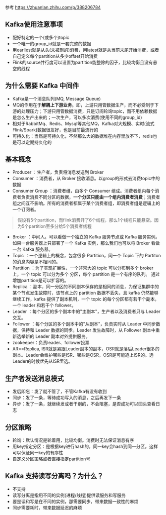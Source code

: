参考 https://zhuanlan.zhihu.com/p/388206784
## Kafka使用注意事项
+ 配好特定的一个(或多个)topic
+ 一个唯一的group_id就是一套完整的数据
+ 用earliest就是从头(未被删的)消费，用latest就是从当前末尾开始消费，或者自己定义每个partition从多少offset开始消费
+ Flink的source并行度可以设置为partition能整除的因子，比较均衡且没有悬空的线程

## 为什么需要 Kafka 中间件
+ Kafka是一个消息队列(MQ, Message Queue)
+ MQ的作用在于**解耦上下游业务**。即，上游只用管数据生产，而不必受制于下游的处理压力；下游只用管数据消费，只是订阅轮询topic，而不用依赖数据是怎么生产出来的；一次生产，可以多次消费(使用不同的group_id)
+ 相对于RabbitMq、Redis、Mysql等其他MQ，Kafka对大规模、实时(流式Flink/Spark)数据很友好，也是目前最流行的
+ 可持久化：当然是可持久化，不然那么大的数据堆在内存里放不下，redis也是可以定期持久化的

## 基本概念
+ Producer ：生产者，负责将消息发送到 Broker
+ Consumer ：消费者，从 Broker 接收消息。以group的形式去消费topic中的数据
+ Consumer Group ：消费者组，由多个 Consumer 组成。消费者组内每个消费者负责消费不同分区的数据，**一个分区只能由一个组内消费者消费**；消费者组之间互不影响。所有的消费者都属于某个消费者组，即消费者组是逻辑上的一个订阅者。
> 假设有5个partition，而flink消费开了6个线程，那么1个线程只能悬空。因为5个partition至多分给5个消费者线程
+ Broker ：中间人。可以看做一个独立的 Kafka 服务节点或 Kafka 服务实例。如果一台服务器上只部署了一个 Kafka 实例，那么我们也可以将 Broker 看做一台 Kafka 服务器。
+ Topic ：一个逻辑上的概念，包含很多 Partition，同一个 Topic 下的 Partiton 的消息内容是不相同的。
+ Partition ：为了实现扩展性，一个非常大的 topic 可以分布到多个 broker 上，一个 topic 可以分为多个 分区，每个 partition 是一个有序的队列。 通过增加partition是可以扩容的。
+ Replica ：副本，同一分区的不同副本保存的是相同的消息，为保证集群中的某个节点发生故障时，该节点上的 partition 数据不丢失，且 kafka 仍然能够继续工作，kafka 提供了副本机制，一个 topic 的每个分区都有若干个副本，一个 leader 和若干个 follower。
+ Leader ：每个分区的多个副本中的"主副本"，生产者以及消费者只与 Leader 交互。
+ Follower ：每个分区的多个副本中的"从副本"，负责实时从 Leader 中同步数据，保持和 Leader 数据的同步。Leader 发生故障时，从 Follower 副本中重新选举新的 Leader 副本对外提供服务。
+ zookeeper：负责leader、follower投票
+ AR==Replica, ISR就是紧跟Leader副本的副本，OSR就是落后Leader很多的副本。Leader会维护哪些是ISR、哪些是OSR，OSR是可能追上ISR的。选Leader的时候优先从ISR里选。

## 生产者发送消息模式
+ 发后即忘：发了就不管了，不管Kafka有没有收到
+ 同步：发了一条，等待成功写入的消息，之后再发下一条 
+ 异步：发了一条，就继续发或者干别的，不会阻塞，是否成功可以回头查看日志

## 分区策略
+ 轮询：默认情况是轮着用，比较均衡。消费时无法保证消息有序
+ 用key指定分区：是根据key进行hash的，同一key会hash到同一分区。这样可以保证同一key的有序性
+ 自定义分区策略或者直接指定partition号

## Kafka 支持读写分离吗？为什么？
+ 不支持
+ 读写分离是指用不同的实例(进程/线程)提供读服务和写服务
+ 要是读和写是在不同的实例，那需要同步，带来数据一致性的麻烦
+ 同步需要耗时，带来数据延迟的麻烦